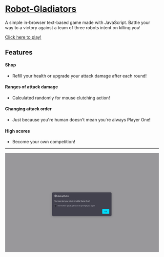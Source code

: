 # [Robot-Gladiators](https://qlaub.github.io/Robot-Gladiators/)

A simple in-browser text-based game made with JavaScript. Battle your way to a victory against a team of three robots intent on killing you!

[Click here to play!](https://qlaub.github.io/Robot-Gladiators/)

## Features
#### Shop
- Refill your health or upgrade your attack damage after each round!

#### Ranges of attack damage
- Calculated randomly for mouse clutching action!

#### Changing attack order
- Just because you're human doesn't mean you're always Player One!

#### High scores
- Become your own competition!

---
![Screenshot](/assets/images/screenshot.png)
